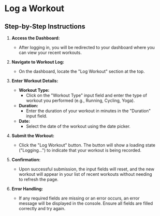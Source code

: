 # Log a Workout

## Step-by-Step Instructions

1. **Access the Dashboard:**
   - After logging in, you will be redirected to your dashboard where you can view your recent workouts.

2. **Navigate to Workout Log:**
   - On the dashboard, locate the "Log Workout" section at the top.

3. **Enter Workout Details:**
   - **Workout Type:**
     - Click on the "Workout Type" input field and enter the type of workout you performed (e.g., Running, Cycling, Yoga).
   - **Duration:**
     - Enter the duration of your workout in minutes in the "Duration" input field.
   - **Date:**
     - Select the date of the workout using the date picker.

4. **Submit the Workout:**
   - Click the "Log Workout" button. The button will show a loading state ("Logging...") to indicate that your workout is being recorded.

5. **Confirmation:**
   - Upon successful submission, the input fields will reset, and the new workout will appear in your list of recent workouts without needing to refresh the page.

6. **Error Handling:**
   - If any required fields are missing or an error occurs, an error message will be displayed in the console. Ensure all fields are filled correctly and try again.